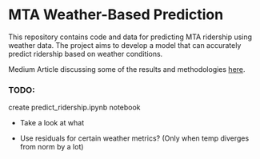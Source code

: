 # MTA Weather-Based Prediction

This repository contains code and data for predicting MTA ridership using weather data. The project aims to develop a model that can accurately predict ridership based on weather conditions.

Medium Article discussing some of the results and methodologies [here](https://medium.com/@perryascott2/cloudy-with-a-chance-of-commuters-weathers-impact-on-nyc-transit-91678e2a8198).

### TODO:
create predict_ridership.ipynb notebook
- Take a look at what



- Use residuals for certain weather metrics? (Only when temp diverges from norm by a lot)
